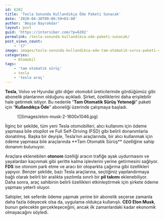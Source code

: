 ```yaml
---
id: 6202
title: 'Tesla Sonunda Kullandıkça Öde Paketi Sunacak'
date: '2020-04-30T09:00:59+03:00'
author: 'Beyza Bayrakdar'
layout: post
guid: 'https://intersiber.com/?p=6202'
permalink: /tesla-sonunda-kullandikca-ode-paketi-sunacak/
post_views_count:
    - '17'
image: images/tesla-sonunda-kullandikca-ode-tam-otomatik-surus-paketi-sunacak-scaled.jpg
categories:
    - Otomobil
tags:
    - 'tam otomatik sürüş'
    - tesla
    - 'tesla araç'
---
```


**Tesla**, Volvo ve Hyundai gibi diğer otomobil üreticilerinde gördüğümüz gibi abonelik planlarının olduğunu açıkladı. Şirket, özelliklerini daha erişilebilir hale getirmek istiyor. Bu nedenle “**Tam Otomatik Sürüş Yeteneği**” paketi için “**Kullandıkça Öde**” aboneliği üzerinde çalışmaya başladı.

<figure class="wp-block-image size-large">![](images/elon-musk-2-1600x1046.jpg)</figure>İlginç bir şekilde, tüm yeni Tesla otomobilleri, alıcı kullanımı için ödeme yapmasa bile otopilot ve Full Self-Driving (FSD) gibi belirli donanımlarla donatılmış. Başka bir deyişle, Tesla’nın araçlarında, bir alıcı kullanmak için ödeme yapmasa bile araçlarında **Tam Otomatik Sürüş** özelliğine sahip donanım bulunuyor.

Araçlara eklenebilen **otonom** özelliği aracın trafiğe ayak uydurmasını ve yayalardan kaçınmak gibi şeritte kalma işlevlerini yerine getirmesini sağlıyor. **FDS** ise otonom park etme ve aracı bir otoparkta çağırma gibi özellikleri yapıyor. Benzer şekilde, bazı Tesla araçlarına, seçtiğiniz yapılandırmaya bağlı olarak belirli bir aralıkta yazılımla sınırlı bir **pil takımı** eklenebiliyor. Daha sonra, araç sahibinin belirli özellikleri etkinleştirmek için şirkete ödeme yapması yeterli oluyor.

Sahipler, tek seferde ödeme yapmak yerine bir abonelik seçerse zamanla daha fazla ödeyecek olsa da, uygulama oldukça kullanışlı. **CEO Elon Musk**, bunun gelecekte gerçekleşeceğini, ancak ilk zamanlardaki kadar ekonomik olmayacağını söyledi.